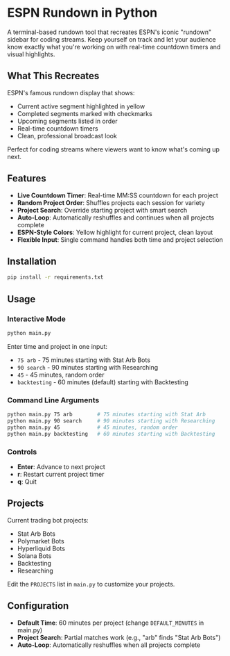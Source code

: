 # ESPN Rundown in Python

A terminal-based rundown tool that recreates ESPN's iconic "rundown" sidebar for coding streams. Keep yourself on track and let your audience know exactly what you're working on with real-time countdown timers and visual highlights.

## What This Recreates

ESPN's famous rundown display that shows:
- Current active segment highlighted in yellow
- Completed segments marked with checkmarks
- Upcoming segments listed in order
- Real-time countdown timers
- Clean, professional broadcast look

Perfect for coding streams where viewers want to know what's coming up next.

## Features

- **Live Countdown Timer**: Real-time MM:SS countdown for each project
- **Random Project Order**: Shuffles projects each session for variety
- **Project Search**: Override starting project with smart search
- **Auto-Loop**: Automatically reshuffles and continues when all projects complete
- **ESPN-Style Colors**: Yellow highlight for current project, clean layout
- **Flexible Input**: Single command handles both time and project selection

## Installation

```bash
pip install -r requirements.txt
```

## Usage

### Interactive Mode
```bash
python main.py
```
Enter time and project in one input:
- `75 arb` - 75 minutes starting with Stat Arb Bots
- `90 search` - 90 minutes starting with Researching  
- `45` - 45 minutes, random order
- `backtesting` - 60 minutes (default) starting with Backtesting

### Command Line Arguments
```bash
python main.py 75 arb        # 75 minutes starting with Stat Arb
python main.py 90 search     # 90 minutes starting with Researching
python main.py 45            # 45 minutes, random order
python main.py backtesting   # 60 minutes starting with Backtesting
```

### Controls
- **Enter**: Advance to next project
- **r**: Restart current project timer
- **q**: Quit

## Projects

Current trading bot projects:
- Stat Arb Bots
- Polymarket Bots
- Hyperliquid Bots
- Solana Bots
- Backtesting
- Researching

Edit the `PROJECTS` list in `main.py` to customize your projects.

## Configuration

- **Default Time**: 60 minutes per project (change `DEFAULT_MINUTES` in main.py)
- **Project Search**: Partial matches work (e.g., "arb" finds "Stat Arb Bots")
- **Auto-Loop**: Automatically reshuffles when all projects complete
